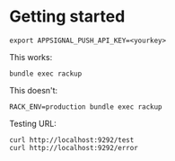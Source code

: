 # Getting started

    export APPSIGNAL_PUSH_API_KEY=<yourkey>

This works:

    bundle exec rackup

This doesn't:

    RACK_ENV=production bundle exec rackup

Testing URL:

    curl http://localhost:9292/test
    curl http://localhost:9292/error
